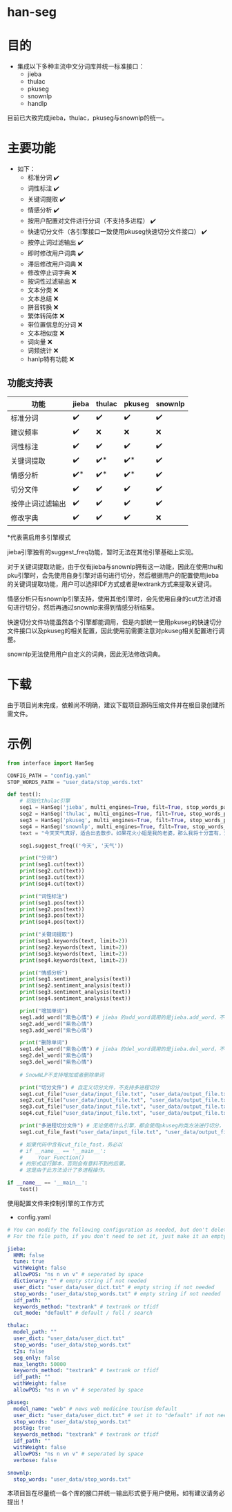 han-seg
========

目的
========
* 集成以下多种主流中文分词库并统一标准接口：
    * jieba
    * thulac
    * pkuseg
    * snownlp
    * handlp

目前已大致完成jieba，thulac，pkuseg与snownlp的统一。

主要功能
========
* 如下：
    * 标准分词 ✔️
    * 词性标注 ✔️
    * 关键词提取 ✔️
    * 情感分析 ✔️
    * 按用户配置对文件进行分词（不支持多进程） ✔️
    * 快速切分文件（各引擎接口一致使用pkuseg快速切分文件接口） ✔️
    * 按停止词过滤输出 ✔️
    * 即时修改用户词典 ✔️
    * 滞后修改用户词典 ❌
    * 修改停止词字典 ❌
    * 按词性过滤输出 ❌
    * 文本分类 ❌
    * 文本总结 ❌
    * 拼音转换 ❌
    * 繁体转简体 ❌
    * 带位置信息的分词 ❌
    * 文本相似度 ❌
    * 词向量 ❌
    * 词频统计 ❌
    * hanlp特有功能 ❌

## 功能支持表

| 功能        | jieba | thulac  | pkuseg  | snownlp |
|-------------|-------|---------|---------|---------|
| 标准分词     | ✔️    | ✔️     | ✔️     | ✔️      |
| 建议频率     | ✔️    | ❌     | ❌     | ❌      |
| 词性标注     | ✔️    | ✔️     | ✔️     | ✔️      |
| 关键词提取   | ✔️    | ✔️*    | ✔️*     | ✔️     |
| 情感分析     | ✔️*   | ✔️*    | ✔️*    | ✔️      |
| 切分文件     | ✔️    | ✔️     | ✔️     | ✔️      |
| 按停止词过滤输出     | ✔️    | ✔️     | ✔️     | ✔️      |
| 修改字典     | ✔️    | ✔️     | ✔️     | ❌      |

*代表需启用多引擎模式

jieba引擎独有的suggest_freq功能，暂时无法在其他引擎基础上实现。

对于关键词提取功能，由于仅有jieba与snownlp拥有这一功能，因此在使用thu和pku引擎时，会先使用自身引擎对语句进行切分，然后根据用户的配置使用jieba的关键词提取功能，用户可以选择IDF方式或者是textrank方式来提取关键词。

情感分析只有snownlp引擎支持，使用其他引擎时，会先使用自身的cut方法对语句进行切分，然后再通过snownlp来得到情感分析结果。

快速切分文件功能虽然各个引擎都能调用，但是内部统一使用pkuseg的快速切分文件接口以及pkuseg的相关配置，因此使用前需要注意对pkuseg相关配置进行调整。

snownlp无法使用用户自定义的词典，因此无法修改词典。

下载
========
由于项目尚未完成，依赖尚不明确，建议下载项目源码压缩文件并在根目录创建所需文件。

示例
========
```python
from interface import HanSeg

CONFIG_PATH = "config.yaml"
STOP_WORDS_PATH = "user_data/stop_words.txt"

def test():
    # 初始化thulac引擎
    seg1 = HanSeg('jieba', multi_engines=True, filt=True, stop_words_path=STOP_WORDS_PATH, config_path=CONFIG_PATH)
    seg2 = HanSeg('thulac', multi_engines=True, filt=True, stop_words_path=STOP_WORDS_PATH, config_path=CONFIG_PATH)
    seg3 = HanSeg('pkuseg', multi_engines=True, filt=True, stop_words_path=STOP_WORDS_PATH, config_path=CONFIG_PATH)
    seg4 = HanSeg('snownlp', multi_engines=True, filt=True, stop_words_path=STOP_WORDS_PATH, config_path=CONFIG_PATH)
    text = "今天天气真好，适合出去散步。如果花火小姐是我的老婆，那么我将十分富有，这样我就再也不用打工了。想到这就觉得很开心！"

    seg1.suggest_freq(('今天', '天气'))

    print("分词")
    print(seg1.cut(text))
    print(seg2.cut(text))
    print(seg3.cut(text))
    print(seg4.cut(text))

    print("词性标注")
    print(seg1.pos(text))
    print(seg2.pos(text))
    print(seg3.pos(text))
    print(seg4.pos(text))

    print("关键词提取")
    print(seg1.keywords(text, limit=2))
    print(seg2.keywords(text, limit=2))
    print(seg3.keywords(text, limit=2))
    print(seg4.keywords(text, limit=2))

    print("情感分析")
    print(seg1.sentiment_analysis(text))
    print(seg2.sentiment_analysis(text))
    print(seg3.sentiment_analysis(text))
    print(seg4.sentiment_analysis(text))

    print("增加单词")
    seg1.add_word("紫色心情") # jieba 的add_word调用的是jieba.add_word，不会作用在user_dict上。
    seg2.add_word("紫色心情")
    seg3.add_word("紫色心情")

    print("删除单词")
    seg1.del_word("紫色心情") # jieba 的del_word调用的是jieba.del_word，不会作用在user_dict上。
    seg2.del_word("紫色心情")
    seg3.del_word("紫色心情")
    
    # SnowNLP不支持增加或者删除单词

    print("切分文件") # 自定义切分文件，不支持多进程切分
    seg1.cut_file("user_data/input_file.txt", "user_data/output_file.txt", batch_size=100)
    seg2.cut_file("user_data/input_file.txt", "user_data/output_file.txt", batch_size=100)
    seg3.cut_file("user_data/input_file.txt", "user_data/output_file.txt", batch_size=100)
    seg4.cut_file("user_data/input_file.txt", "user_data/output_file.txt", batch_size=100)

    print("多进程切分文件") # 无论使用什么引擎，都会使用pkuseg的类方法进行切分，使用pkuseg的配置
    seg1.cut_file_fast("user_data/input_file.txt", "user_data/output_file_fast.txt", workers=10)

    # 如果代码中含有cut_file_fast，务必以
    # if __name__ == '__main__':
    #     Your_Function()
    # 的形式运行脚本，否则会有意料不到的后果。
    # 这是由于此方法设计了多进程操作。

if __name__ == '__main__':
    test()
```

使用配置文件来控制引擎的工作方式
* config.yaml
```yaml
# You can modify the following configuration as needed, but don't delete any lines.
# For the file path, if you don't need to set it, just make it an empty string.

jieba:
  HMM: false
  tune: true
  withWeight: false
  allowPOS: "ns n vn v" # seperated by space
  dictionary: "" # empty string if not needed
  user_dict: "user_data/user_dict.txt" # empty string if not needed
  stop_words: "user_data/stop_words.txt" # empty string if not needed
  idf_path: ""
  keywords_method: "textrank" # textrank or tfidf
  cut_mode: "default" # default / full / search

thulac:
  model_path: ""
  user_dict: "user_data/user_dict.txt"
  stop_words: "user_data/stop_words.txt"
  t2s: false
  seg_only: false
  max_length: 50000
  keywords_method: "textrank" # textrank or tfidf
  idf_path: ""
  withWeight: false
  allowPOS: "ns n vn v" # seperated by space

pkuseg:
  model_name: "web" # news web medicine tourism default
  user_dict: "user_data/user_dict.txt" # set it to "default" if not needed, do not leave it empty
  stop_words: "user_data/stop_words.txt"
  postag: true
  keywords_method: "textrank" # textrank or tfidf
  idf_path: ""
  withWeight: false
  allowPOS: "ns n vn v" # seperated by space
  verbose: false

snownlp:
  stop_words: "user_data/stop_words.txt"
```

本项目旨在尽量统一各个库的接口并统一输出形式便于用户使用。如有建议请务必提出！
